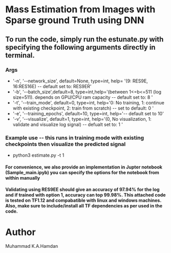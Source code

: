 
# Mass Estimation from Images with Sparse ground Truth using DNN


## To run the code, simply run the estunate.py with specifying the following arguments directly in terminal.

### Args
* '-n', '--network_size', default=None, type=int, help= '(9: RES9E, 16:RES16E) -- default set to: RES9ER'
* '-b', '--batch_size',default=8, type=int,help='(between 1<=b<=511 (log size=511). depends on GPU/CPU ram capacity -- default set to: 8 '
* '-t', '--train_mode', default=0, type=int, help='0: No training, 1: continue with existing checkpoint, 2: train from scratch) -- set to default: 0 '
* '-e', '--training_epochs', default=10, type=int, help='-- default set to 10'
* '-v', '--visualize', default=1, type=int, help='(0, No visualization, 1: validate and visualize log signal) -- defualt set to: 1 '
### Example use  -- this runs in training mode with existing checkpoints then visualize the predicted signal
 - python3 estimate.py -t 1 

#### For convenience, we also provide an implementation in Jupter notebook (Sample_main.ipyb) you can specify the options for the notebook from within manually

#### Validating using RES9EE should give an accuracy of 97.94% for the log and if trained with option 1, accuracy can top 99.98%. This attached code is tested on TF1.12 and compabatible with linux and windows machines. Also, make sure to include/install all TF dependencies as per used in the code.


# Author
Muhammad K.A.Hamdan
